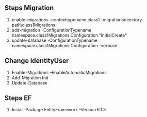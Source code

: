 ﻿Steps Migration
---------------

1. enable-migrations -contexttypename class1 -migrationsdirectory path\class1Migrations
2. add-migration -ConfigurationTypename namespace.class1Migrations.Configuration "InitialCreate"
3. update-database  -ConfigurationTypename namespace.class1Migrations.Configuration -verbose

Change identityUser
-------------------

1. Enable-Migrations –EnableAutomaticMigrations
2. Add-Migration Init 
3. Update-Database

Steps EF
-------------------
1. Install-Package EntityFramework -Version 6.1.3
